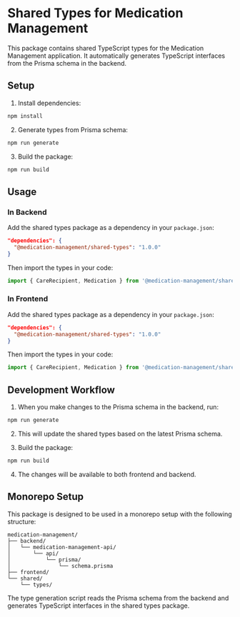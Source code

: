 # Shared Types for Medication Management

This package contains shared TypeScript types for the Medication Management application. It automatically generates TypeScript interfaces from the Prisma schema in the backend.

## Setup

1. Install dependencies:

```bash
npm install
```

2. Generate types from Prisma schema:

```bash
npm run generate
```

3. Build the package:

```bash
npm run build
```

## Usage

### In Backend

Add the shared types package as a dependency in your `package.json`:

```json
"dependencies": {
  "@medication-management/shared-types": "1.0.0"
}
```

Then import the types in your code:

```typescript
import { CareRecipient, Medication } from '@medication-management/shared-types';
```

### In Frontend

Add the shared types package as a dependency in your `package.json`:

```json
"dependencies": {
  "@medication-management/shared-types": "1.0.0"
}
```

Then import the types in your code:

```typescript
import { CareRecipient, Medication } from '@medication-management/shared-types';
```

## Development Workflow

1. When you make changes to the Prisma schema in the backend, run:

```bash
npm run generate
```

2. This will update the shared types based on the latest Prisma schema.

3. Build the package:

```bash
npm run build
```

4. The changes will be available to both frontend and backend.

## Monorepo Setup

This package is designed to be used in a monorepo setup with the following structure:

```
medication-management/
├── backend/
│   └── medication-management-api/
│       └── api/
│           └── prisma/
│               └── schema.prisma
├── frontend/
└── shared/
    └── types/
```

The type generation script reads the Prisma schema from the backend and generates TypeScript interfaces in the shared types package. 